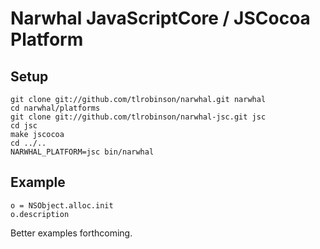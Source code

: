 Narwhal JavaScriptCore / JSCocoa Platform
=========================================

Setup
-----

    git clone git://github.com/tlrobinson/narwhal.git narwhal
    cd narwhal/platforms
    git clone git://github.com/tlrobinson/narwhal-jsc.git jsc
    cd jsc
    make jscocoa
    cd ../..
    NARWHAL_PLATFORM=jsc bin/narwhal

Example
-------

    o = NSObject.alloc.init
    o.description
    
Better examples forthcoming.
